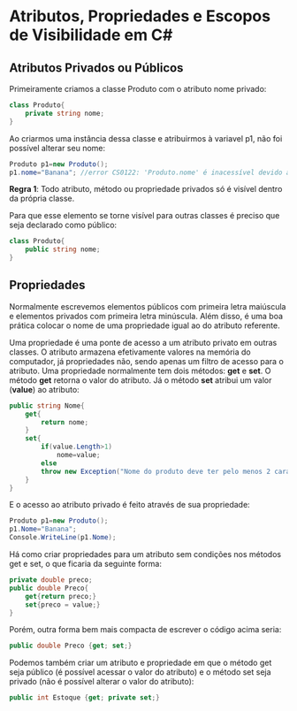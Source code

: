 # Atributos, Propriedades e Escopos de Visibilidade em C#
## Atributos Privados ou Públicos
Primeiramente criamos a classe Produto com o atributo nome privado:
```cs
class Produto{
    private string nome;
}
```
Ao criarmos uma instância dessa classe e atribuirmos à variavel p1, não foi possível alterar seu nome:
```cs
Produto p1=new Produto();
p1.nome="Banana"; //error CS0122: 'Produto.nome' é inacessível devido ao seu nível de proteção
```
**Regra 1**: Todo atributo, método ou propriedade privados só é visível dentro da própria classe.

Para que esse elemento se torne visível para outras classes é preciso que seja declarado como público:
```cs
class Produto{
    public string nome;
}
```
## Propriedades
Normalmente escrevemos elementos públicos com primeira letra maiúscula e elementos privados com primeira letra minúscula. Além disso, é uma boa prática colocar o nome de uma propriedade igual ao do atributo referente.

Uma propriedade é uma ponte de acesso a um atributo privato em outras classes. O atributo armazena efetivamente valores na memória do computador, já propriedades não, sendo apenas um filtro de acesso para o atributo. Uma propriedade normalmente tem dois métodos: **get** e **set**. O método **get** retorna o valor do atributo. Já o método **set** atribui um valor (**value**) ao atributo:
```cs
public string Nome{
    get{
        return nome;
    }
    set{
        if(value.Length>1)
            nome=value;
        else
        throw new Exception("Nome do produto deve ter pelo menos 2 caracteres.");
    }
}
```
E o acesso ao atributo privado é feito através de sua propriedade:
```cs
Produto p1=new Produto();
p1.Nome="Banana";
Console.WriteLine(p1.Nome);
```
Há como criar propriedades para um atributo sem condições nos métodos get e set, o que ficaria da seguinte forma:
```cs
private double preco;
public double Preco{
    get{return preco;}
    set{preco = value;}
}
```
Porém, outra forma bem mais compacta de escrever o código acima seria:
```cs
public double Preco {get; set;}
```
Podemos também criar um atributo e propriedade em que o método get seja público (é possível acessar o valor do atributo) e o método set seja privado (não é possível alterar o valor do atributo):
```cs
public int Estoque {get; private set;}
```
